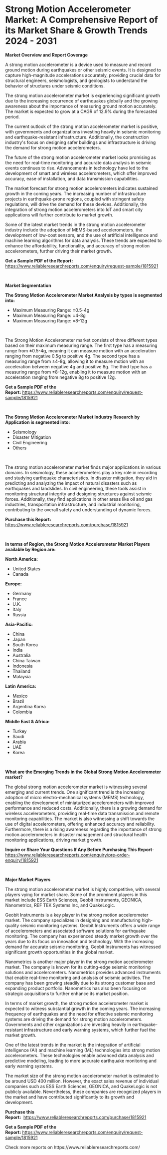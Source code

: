 <p><h1>Strong Motion Accelerometer Market: A Comprehensive Report of its Market Share & Growth Trends 2024 - 2031</h1></p><p><strong>Market Overview and Report Coverage</strong></p>
<p><p>A strong motion accelerometer is a device used to measure and record ground motion during earthquakes or other seismic events. It is designed to capture high-magnitude accelerations accurately, providing crucial data for structural engineers, seismologists, and geologists to understand the behavior of structures under seismic conditions.</p><p>The strong motion accelerometer market is experiencing significant growth due to the increasing occurrence of earthquakes globally and the growing awareness about the importance of measuring ground motion accurately. The market is expected to grow at a CAGR of 12.9% during the forecasted period.</p><p>The current outlook of the strong motion accelerometer market is positive, with governments and organizations investing heavily in seismic monitoring and earthquake-resistant infrastructure. Additionally, the construction industry's focus on designing safer buildings and infrastructure is driving the demand for strong motion accelerometers.</p><p>The future of the strong motion accelerometer market looks promising as the need for real-time monitoring and accurate data analysis in seismic events continues to rise. Advancements in technology have led to the development of smart and wireless accelerometers, which offer improved accuracy, ease of installation, and data transmission capabilities.</p><p>The market forecast for strong motion accelerometers indicates sustained growth in the coming years. The increasing number of infrastructure projects in earthquake-prone regions, coupled with stringent safety regulations, will drive the demand for these devices. Additionally, the integration of strong motion accelerometers into IoT and smart city applications will further contribute to market growth.</p><p>Some of the latest market trends in the strong motion accelerometer industry include the adoption of MEMS-based accelerometers, the development of low-cost sensors, and the use of artificial intelligence and machine learning algorithms for data analysis. These trends are expected to enhance the affordability, functionality, and accuracy of strong motion accelerometers, further driving their market growth.</p></p>
<p><strong>Get a Sample PDF of the Report:</strong> <a href="https://www.reliableresearchreports.com/enquiry/request-sample/1815921">https://www.reliableresearchreports.com/enquiry/request-sample/1815921</a></p>
<p>&nbsp;</p>
<p><strong>Market Segmentation</strong></p>
<p><strong>The Strong Motion Accelerometer Market Analysis by types is segmented into:</strong></p>
<p><ul><li>Maximum Measuring Range: ±0.5-4g</li><li>Maximum Measuring Range: ±4-8g</li><li>Maximum Measuring Range: ±8-12g</li></ul></p>
<p>&nbsp;</p>
<p><p>The Strong Motion Accelerometer market consists of three different types based on their maximum measuring range. The first type has a measuring range from ±0.5-4g, meaning it can measure motion with an acceleration ranging from negative 0.5g to positive 4g. The second type has a measuring range from ±4-8g, allowing it to measure motion with an acceleration between negative 4g and positive 8g. The third type has a measuring range from ±8-12g, enabling it to measure motion with an acceleration ranging from negative 8g to positive 12g.</p></p>
<p><strong>Get a Sample PDF of the Report:</strong>&nbsp;<a href="https://www.reliableresearchreports.com/enquiry/request-sample/1815921">https://www.reliableresearchreports.com/enquiry/request-sample/1815921</a></p>
<p>&nbsp;</p>
<p><strong>The Strong Motion Accelerometer Market Industry Research by Application is segmented into:</strong></p>
<p><ul><li>Seismology</li><li>Disaster Mitigation</li><li>Civil Engineering</li><li>Others</li></ul></p>
<p>&nbsp;</p>
<p><p>The strong motion accelerometer market finds major applications in various domains. In seismology, these accelerometers play a key role in recording and studying earthquake characteristics. In disaster mitigation, they aid in predicting and analyzing the impact of natural disasters such as earthquakes and landslides. In civil engineering, these tools assist in monitoring structural integrity and designing structures against seismic forces. Additionally, they find applications in other areas like oil and gas industries, transportation infrastructure, and industrial monitoring, contributing to the overall safety and understanding of dynamic forces.</p></p>
<p><strong>Purchase this Report:</strong>&nbsp; <a href="https://www.reliableresearchreports.com/purchase/1815921">https://www.reliableresearchreports.com/purchase/1815921</a></p>
<p>&nbsp;</p>
<p><strong>In terms of Region, the Strong Motion Accelerometer Market Players available by Region are:</strong></p>
<p>
    <p> <strong> North America: </strong>
        <ul>
            <li>United States</li>
            <li>Canada</li>
        </ul>
        </p> 
    <p> <strong> Europe: </strong>
        <ul>
            <li>Germany</li>
            <li>France</li>
            <li>U.K.</li>
            <li>Italy</li>
            <li>Russia</li>
        </ul>
        </p> 
    <p> <strong> Asia-Pacific: </strong>
        <ul>
            <li>China</li>
            <li>Japan</li>
            <li>South Korea</li>
            <li>India</li>
            <li>Australia</li>
            <li>China Taiwan</li>
            <li>Indonesia</li>
            <li>Thailand</li>
            <li>Malaysia</li>
        </ul>
        </p> 
    <p> <strong> Latin America: </strong>
        <ul>
            <li>Mexico</li>
            <li>Brazil</li>
            <li>Argentina Korea</li>
            <li>Colombia</li>
        </ul>
        </p> 
    <p> <strong> Middle East & Africa: </strong>
        <ul>
            <li>Turkey</li>
            <li>Saudi</li>
            <li>Arabia</li>
            <li>UAE</li>
            <li>Korea</li>
        </ul>
    </p>
    </p>
<p>&nbsp;</p>
<p><strong>What are the Emerging Trends in the Global Strong Motion Accelerometer market?</strong></p>
<p><p>The global strong motion accelerometer market is witnessing several emerging and current trends. One significant trend is the increasing adoption of micro electro-mechanical systems (MEMS) technology, enabling the development of miniaturized accelerometers with improved performance and reduced costs. Additionally, there is a growing demand for wireless accelerometers, providing real-time data transmission and remote monitoring capabilities. The market is also witnessing a shift towards the use of digital accelerometers, offering enhanced accuracy and reliability. Furthermore, there is a rising awareness regarding the importance of strong motion accelerometers in disaster management and structural health monitoring applications, driving market growth.</p></p>
<p><strong>Inquire or Share Your Questions If Any Before Purchasing This Report</strong>- <a href="https://www.reliableresearchreports.com/enquiry/pre-order-enquiry/1815921">https://www.reliableresearchreports.com/enquiry/pre-order-enquiry/1815921</a></p>
<p>&nbsp;</p>
<p><strong>Major Market Players</strong></p>
<p><p>The strong motion accelerometer market is highly competitive, with several players vying for market share. Some of the prominent players in this market include ESS Earth Sciences, Geobit Instruments, GEONICA, Nanometrics, REF TEK Systems Inc, and QuakeLogic.</p><p>Geobit Instruments is a key player in the strong motion accelerometer market. The company specializes in designing and manufacturing high-quality seismic monitoring systems. Geobit Instruments offers a wide range of accelerometers and associated software solutions for earthquake monitoring. The company has experienced steady market growth over the years due to its focus on innovation and technology. With the increasing demand for accurate seismic monitoring, Geobit Instruments has witnessed significant growth opportunities in the global market.</p><p>Nanometrics is another major player in the strong motion accelerometer market. The company is known for its cutting-edge seismic monitoring solutions and accelerometers. Nanometrics provides advanced instruments that enable real-time monitoring and analysis of seismic activities. The company has been growing steadily due to its strong customer base and expanding product portfolio. Nanometrics has also been focusing on strategic acquisitions to further enhance its market position.</p><p>In terms of market growth, the strong motion accelerometer market is expected to witness substantial growth in the coming years. The increasing frequency of earthquakes and the need for effective seismic monitoring systems are driving the demand for strong motion accelerometers. Governments and other organizations are investing heavily in earthquake-resistant infrastructure and early warning systems, which further fuel the market growth.</p><p>One of the latest trends in the market is the integration of artificial intelligence (AI) and machine learning (ML) technologies into strong motion accelerometers. These technologies enable advanced data analysis and predictive modeling, leading to more accurate earthquake monitoring and early warning systems.</p><p>The market size of the strong motion accelerometer market is estimated to be around USD 400 million. However, the exact sales revenue of individual companies such as ESS Earth Sciences, GEONICA, and QuakeLogic is not publicly available. Nevertheless, these companies are recognized players in the market and have contributed significantly to its growth and development.</p></p>
<p><strong>Purchase this Report:</strong>&nbsp;&nbsp;<a href="https://www.reliableresearchreports.com/purchase/1815921">https://www.reliableresearchreports.com/purchase/1815921</a></p>
<p></p>
<p><strong>Get a Sample PDF of the Report:</strong>&nbsp;<a href="https://www.reliableresearchreports.com/enquiry/request-sample/1815921">https://www.reliableresearchreports.com/enquiry/request-sample/1815921</a></p>
<p>Check more reports on https://www.reliableresearchreports.com/</p>